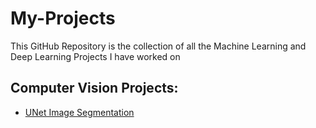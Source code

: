 # My-Projects

This GitHub Repository is the collection of all the Machine Learning and Deep Learning Projects I have worked on

## Computer Vision Projects: 
  * [UNet Image Segmentation](https://github.com/Vinayak-VG/My-Projects/tree/main/Computer%20Vision%20Projects/U-Net%20Image%20Segmentation)
